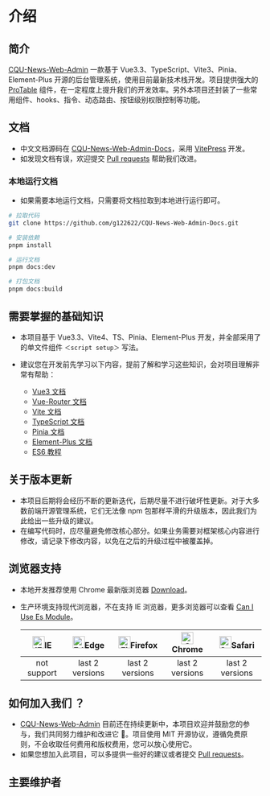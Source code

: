 # 介绍

## 简介

[CQU-News-Web-Admin](https://github.com/g122622/CQU-News-Web-Admin) 一款基于 Vue3.3、TypeScript、Vite3、Pinia、Element-Plus 开源的后台管理系统，使用目前最新技术栈开发。项目提供强大的 [ProTable](../components/proTable.md) 组件，在一定程度上提升我们的开发效率。另外本项目还封装了一些常用组件、hooks、指令、动态路由、按钮级别权限控制等功能。

## 文档

- 中文文档源码在 [CQU-News-Web-Admin-Docs](https://github.com/g122622/CQU-News-Web-Admin-Docs)，采用 [VitePress](https://vitepress.vuejs.org/) 开发。
- 如发现文档有误，欢迎提交 [Pull requests](https://github.com/g122622/CQU-News-Web-Admin-Docs/pulls) 帮助我们改进。

### 本地运行文档

- 如果需要本地运行文档，只需要将文档拉取到本地进行运行即可。

```bash
# 拉取代码
git clone https://github.com/g122622/CQU-News-Web-Admin-Docs.git

# 安装依赖
pnpm install

# 运行文档
pnpm docs:dev

# 打包文档
pnpm docs:build
```

## 需要掌握的基础知识

- 本项目基于 Vue3.3、Vite4、TS、Pinia、Element-Plus 开发，并全部采用了的单文件组件 `＜script setup＞` 写法。

- 建议您在开发前先学习以下内容，提前了解和学习这些知识，会对项目理解非常有帮助：
  - [Vue3 文档](https://cn.vuejs.org/guide/introduction.html)
  - [Vue-Router 文档](https://router.vuejs.org/zh/guide/)
  - [Vite 文档](https://cn.vitejs.dev/guide/)
  - [TypeScript 文档](https://www.typescriptlang.org/zh/docs/)
  - [Pinia 文档](https://pinia.web3doc.top/introduction.html)
  - [Element-Plus 文档](https://element-plus.org/zh-CN/component/button.html)
  - [ES6 教程](https://es6.ruanyifeng.com/)

## 关于版本更新

- 本项目后期将会经历不断的更新迭代，后期尽量不进行破坏性更新。对于大多数前端开源管理系统，它们无法像 npm 包那样平滑的升级版本，因此我们为此给出一些升级的建议。
- 在编写代码时，应尽量避免修改核心部分。如果业务需要对框架核心内容进行修改，请记录下修改内容，以免在之后的升级过程中被覆盖掉。

## 浏览器支持

- 本地开发推荐使用 Chrome 最新版浏览器 [Download](https://www.google.com/intl/zh-CN/chrome/)。

- 生产环境支持现代浏览器，不在支持 IE 浏览器，更多浏览器可以查看 [Can I Use Es Module](https://caniuse.com/?search=ESModule)。

  | [<img src="https://raw.githubusercontent.com/alrra/browser-logos/master/src/archive/internet-explorer_9-11/internet-explorer_9-11_48x48.png" alt="IE" width="24px" height="24px"  />](http://godban.github.io/browsers-support-badges/)IE | [<img src="https://raw.githubusercontent.com/alrra/browser-logos/master/src/edge/edge_48x48.png" alt=" Edge" width="24px" height="24px" />](http://godban.github.io/browsers-support-badges/)Edge | [<img src="https://raw.githubusercontent.com/alrra/browser-logos/master/src/firefox/firefox_48x48.png" alt="Firefox" width="24px" height="24px" />](http://godban.github.io/browsers-support-badges/)Firefox | [<img src="https://raw.githubusercontent.com/alrra/browser-logos/master/src/chrome/chrome_48x48.png" alt="Chrome" width="24px" height="24px" />](http://godban.github.io/browsers-support-badges/)Chrome | [<img src="https://raw.githubusercontent.com/alrra/browser-logos/master/src/safari/safari_48x48.png" alt="Safari" width="24px" height="24px" />](http://godban.github.io/browsers-support-badges/)Safari |
  | :---------------------------------------------------------------------------------------------------------------------------------------------------------------------------------------------------------------------------------------: | :-----------------------------------------------------------------------------------------------------------------------------------------------------------------------------------------------: | :----------------------------------------------------------------------------------------------------------------------------------------------------------------------------------------------------------: | :------------------------------------------------------------------------------------------------------------------------------------------------------------------------------------------------------: | :------------------------------------------------------------------------------------------------------------------------------------------------------------------------------------------------------: |
  |                                                                                                                not support                                                                                                                |                                                                                          last 2 versions                                                                                          |                                                                                               last 2 versions                                                                                                |                                                                                             last 2 versions                                                                                              |                                                                                             last 2 versions                                                                                              |

## 如何加入我们 ？

- [CQU-News-Web-Admin](https://github.com/g122622/CQU-News-Web-Admin) 目前还在持续更新中，本项目欢迎并鼓励您的参与，我们共同努力维护和改进它 💪。项目使用 MIT 开源协议，遵循免费原则，不会收取任何费用和版权费用，您可以放心使用它。
- 如果您想加入此项目，可以多提供一些好的建议或者提交 [Pull requests](https://github.com/g122622/CQU-News-Web-Admin-Docs/pulls)。

<script setup> 
const contributor = [
	{src:'https://avatars.githubusercontent.com/u/51069636?v=4',link:'https://github.com/g122622'},
]
</script>

## 主要维护者

<Avatar v-for="user in contributor" :src="user.src" :link="user.link"/>
